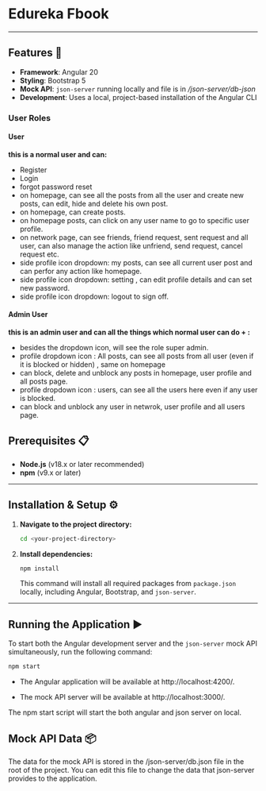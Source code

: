 # Edureka Fbook

***

## Features 🚀

* **Framework**: Angular 20
* **Styling**: Bootstrap 5
* **Mock API**: `json-server` running locally and file is in */json-server/db-json*
* **Development**: Uses a local, project-based installation of the Angular CLI

### User Roles

#### User
**this is a normal user and can:**
- Register
- Login
- forgot password reset
- on homepage, can see all the posts from all the user and create new posts, can edit, hide and delete his own post.
- on homepage, can create posts.
- on homepage posts, can click on any user name to go to specific user profile.
- on network page, can see friends, friend request, sent request and all user, can also manage the action like unfriend, send request, cancel request etc.
- side profile icon dropdown: my posts, can see all current user post and can perfor any action like homepage.
- side profile icon dropdown: setting , can edit profile details and can set new password.
- side profile icon dropdown: logout to sign off.

#### Admin User
**this is an admin user and can all the things which normal user can do + :**
- besides the dropdown icon, will see the role super admin.
- profile dropdown icon : All posts, can see all posts from all user (even if it is blocked or hidden) , same on homepage
- can block, delete and unblock any posts in homepage, user profile and all posts page.
- profile dropdown icon : users, can see all the users here even if any user is blocked.
- can block and unblock any user in netwrok, user profile and all users page.

## Prerequisites 📋

* **Node.js** (v18.x or later recommended)
* **npm** (v9.x or later)

***

## Installation & Setup ⚙️

1.  **Navigate to the project directory:**
    ```bash
    cd <your-project-directory>
    ```

2.  **Install dependencies:**
    ```bash
    npm install
    ```
    This command will install all required packages from `package.json` locally, including Angular, Bootstrap, and `json-server`.

***

## Running the Application ▶️

To start both the Angular development server and the `json-server` mock API simultaneously, run the following command:

```bash
npm start
```
- The Angular application will be available at http://localhost:4200/.

- The mock API server will be available at http://localhost:3000/.

The npm start script will start the both angular and json server on local.

## Mock API Data 📦
The data for the mock API is stored in the /json-server/db.json file in the root of the project. You can edit this file to change the data that json-server provides to the application.

